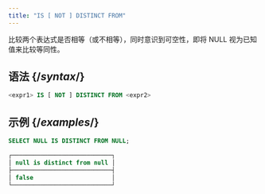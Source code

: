 ```yaml
---
title: "IS [ NOT ] DISTINCT FROM"
---
```


比较两个表达式是否相等（或不相等），同时意识到可空性，即将 NULL 视为已知值来比较等同性。

## 语法 {/*syntax*/}

```sql
<expr1> IS [ NOT ] DISTINCT FROM <expr2>
```

## 示例 {/*examples*/}

```sql
SELECT NULL IS DISTINCT FROM NULL;

┌────────────────────────────┐
│ null is distinct from null │
├────────────────────────────┤
│ false                      │
└────────────────────────────┘
```